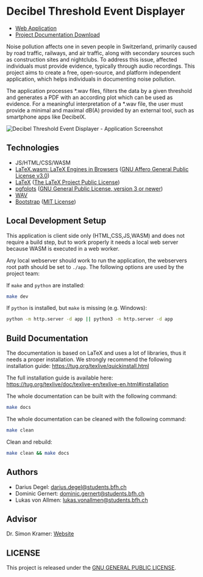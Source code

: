 # Decibel Threshold Event Displayer

- [Web Application](https://decibel-threshold-event-displayer.github.io/)
- [Project Documentation Download](./doc/report/report.pdf)

Noise pollution affects one in seven people in Switzerland, primarily caused by road
traffic, railways, and air traffic, along with secondary sources such as construction sites
and nightclubs. To address this issue, affected individuals must provide evidence, typically
through audio recordings. This project aims to create a free, open-source, and platform independent application, 
which helps individuals in documenting noise pollution.

The application processes *.wav files, filters the data by a given threshold and generates a
PDF with an according plot which can be used as evidence. For a meaningful interpretation of a *.wav file, the user must provide a minimal and maximal dB(A) provided by an
external tool, such as smartphone apps like DecibelX.

![Decibel Threshold Event Displayer - Application Screenshot](https://raw.githubusercontent.com/decibel-threshold-event-displayer/decibel-threshold-event-displayer.github.io/refs/heads/main/doc/assets/abstract_preview.png)

## Technologies
- JS/HTML/CSS/WASM
- [LaTeX.wasm: LaTeX Engines in Browsers](https://www.swiftlatex.com/) ([GNU Affero General Public License v3.0](https://github.com/SwiftLaTeX/SwiftLaTeX/blob/master/LICENSE))
- [LaTeX](https://www.latex-project.org/) ([The LaTeX Project Public License](https://www.latex-project.org/lppl.txt))
- [pgfplots](https://ctan.org/pkg/pgfplots) ([GNU General Public License, version 3 or newer](https://ctan.org/license/gpl3))
- [WAV](https://en.wikipedia.org/wiki/WAV)
- [Bootstrap](https://getbootstrap.com/) ([MIT License](https://github.com/twbs/bootstrap/blob/main/LICENSE))

## Local Development Setup
This application is client side only (HTML,CSS,JS,WASM) and does not require a build step,
but to work properly it needs a local web server because WASM is executed in a web worker.

Any local webserver should work to run the application, the webservers root path should be set to `./app`. 
The following options are used by the project team:

If `make` and `python` are installed:
```bash
make dev
```

If `python` is installed, but `make` is missing (e.g. Windows):
```bash
python -m http.server -d app || python3 -m http.server -d app 
```

## Build Documentation
The documentation is based on LaTeX and uses a lot of libraries, thus it needs a proper installation.
We strongly recommend the following installation guide: https://tug.org/texlive/quickinstall.html

The full installation guide is available here: https://tug.org/texlive/doc/texlive-en/texlive-en.html#installation

The whole documentation can be built with the following command:
```bash
make docs
```

The whole documentation can be cleaned with the following command:
```bash
make clean
```

Clean and rebuild:
```bash
make clean && make docs
```

## Authors
* Darius Degel: [darius.degel@students.bfh.ch](mailto:darius.degel@students.bfh.ch)
* Dominic Gernert: [dominic.gernert@students.bfh.ch](mailto:dominic.gernert@students.bfh.ch)
* Lukas von Allmen: [lukas.vonallmen@students.bfh.ch](lukas.vonallmen@students.bfh.ch)

## Advisor
Dr. Simon Kramer: [Website](https://www.simon-kramer.ch/)

## LICENSE
This project is released under the [GNU GENERAL PUBLIC LICENSE](https://github.com/decibel-threshold-event-displayer/decibel-threshold-event-displayer.github.io/blob/main/LICENSE).